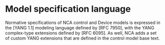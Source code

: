 # Model specification language

Normative specifications of NCA control and Device models is expressed in the \[YANG 1.1\] modeling language defined by \[RFC 7950\], with the YANG complex-type extensions defined by \[RFC 6095\]. As well, NCA adds a set of custom YANG extensions that are defined in the control model base text.
